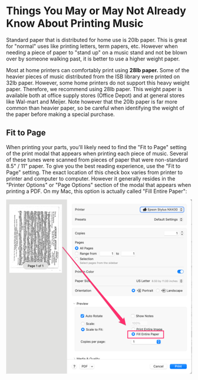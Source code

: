 # Things You May or May Not Already Know About Printing Music

Standard paper that is distributed for home use is 20lb paper. This is great for "normal" uses like printing letters, term papers, etc. However when needing a piece of paper to "stand up" on a music stand and not be blown over by someone walking past, it is better to use a higher weight paper.

Most at home printers can comfortably print using **28lb paper.** Some of the heavier pieces of music distributed from the ISB library were printed on 32lb paper. However, some home printers do not support this heavy weight paper. Therefore, we recommend using 28lb paper. This weight paper is available both at office supply stores (Office Depot) and at general stores like Wal-mart and Meijer. Note however that the 20lb paper is far more common than heavier paper, so be careful when identifying the weight of the paper before making a special purchase.

## Fit to Page

When printing your parts, you'll likely need to find the "Fit to Page" setting of the print modal that appears when printing each piece of music. Several of these tunes were scanned from pieces of paper that were non-standard 8.5" / 11" paper. To give you the best reading experience, use the "Fit to Page" setting. The exact location of this check box varies from printer to printer and computer to computer. However it generally resides in the "Printer Options" or "Page Options" section of the modal that appears when printing a PDF. On my Mac, this option is actually called "Fill Entire Paper":

![Fill Entire Paper](/images/fill-entire-paper.png)
